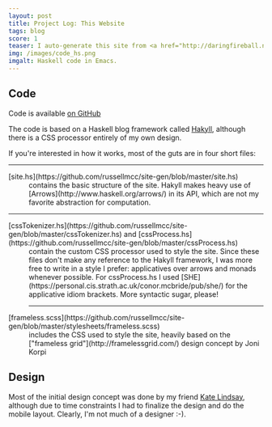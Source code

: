 ```yaml
---
layout: post
title: Project Log: This Website
tags: blog
score: 1
teaser: I auto-generate this site from <a href="http://daringfireball.net/projects/markdown/">markdown</a> code using Haskell.  The generation code includes a custom CSS processor to output modern, reactive CSS.
img: /images/code_hs.png
imgalt: Haskell code in Emacs.
---
```


## Code

Code is available [on GitHub](http://www.github.com/russellmcc/site-gen)

The code is based on a Haskell blog framework called [Hakyll](http://jaspervdj.be/hakyll/), although there is a CSS processor entirely of my own design.

If you're interested in how it works, most of the guts are in four short files: 

<dl>

------------

<dt>[site.hs](https://github.com/russellmcc/site-gen/blob/master/site.hs)</dt>
<dd> contains the basic structure of the site.  Hakyll makes heavy use of [Arrows](http://www.haskell.org/arrows/) in its API, which are not my favorite abstraction for computation.</dd>

------------

<dt>[cssTokenizer.hs](https://github.com/russellmcc/site-gen/blob/master/cssTokenizer.hs) and [cssProcess.hs](https://github.com/russellmcc/site-gen/blob/master/cssProcess.hs)</dt>
<dd> contain the custom CSS processor used to style the site.  Since these files don't make any reference to the Hakyll framework, I was more free to write in a style I prefer: applicatives over arrows and monads whenever possible. For cssProcess.hs I used [SHE](https://personal.cis.strath.ac.uk/conor.mcbride/pub/she/) for the applicative idiom brackets.  More syntactic sugar, please!

------------

<dt>[frameless.scss](https://github.com/russellmcc/site-gen/blob/master/stylesheets/frameless.scss)</dt>
<dd> includes the CSS used to style the site, heavily based on the ["frameless grid"](http://framelessgrid.com/) design concept by Joni Korpi</dd>

</dl>

</div><div class="post">

## Design

Most of the initial design concept was done by my friend [Kate Lindsay](http://www.kate-lindsay.com), although due to time constraints I had to finalize the design and do the mobile layout.  Clearly, I'm not much of a designer :-).